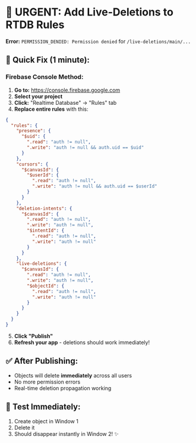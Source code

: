 # 🚨 URGENT: Add Live-Deletions to RTDB Rules

**Error:** `PERMISSION_DENIED: Permission denied` for `/live-deletions/main/...`

## 🔧 **Quick Fix (1 minute):**

### **Firebase Console Method:**
1. **Go to:** https://console.firebase.google.com
2. **Select your project**
3. **Click:** "Realtime Database" → "Rules" tab
4. **Replace entire rules** with this:

```json
{
  "rules": {
    "presence": {
      "$uid": {
        ".read": "auth != null",
        ".write": "auth != null && auth.uid == $uid"
      }
    },
    "cursors": {
      "$canvasId": {
        "$userId": {
          ".read": "auth != null", 
          ".write": "auth != null && auth.uid == $userId"
        }
      }
    },
    "deletion-intents": {
      "$canvasId": {
        ".read": "auth != null",
        ".write": "auth != null",
        "$intentId": {
          ".read": "auth != null",
          ".write": "auth != null"
        }
      }
    },
    "live-deletions": {
      "$canvasId": {
        ".read": "auth != null",
        ".write": "auth != null",
        "$objectId": {
          ".read": "auth != null",
          ".write": "auth != null"
        }
      }
    }
  }
}
```

5. **Click "Publish"**
6. **Refresh your app** - deletions should work immediately!

## ✅ **After Publishing:**
- Objects will delete **immediately** across all users
- No more permission errors 
- Real-time deletion propagation working

## 🧪 **Test Immediately:**
1. Create object in Window 1
2. Delete it
3. Should disappear instantly in Window 2! ✨
